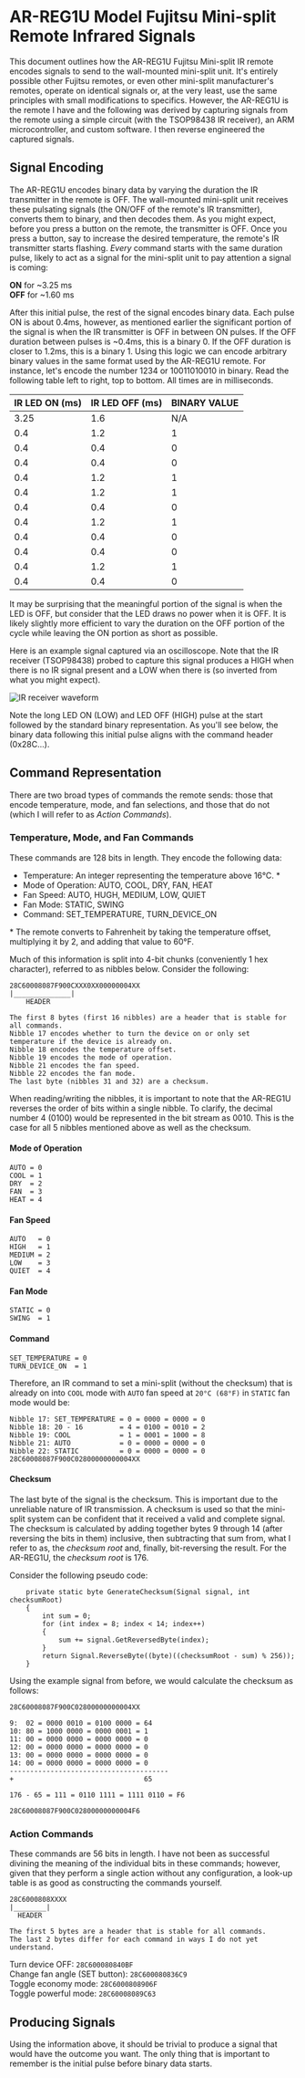 # AR-REG1U Model Fujitsu Mini-split Remote Infrared Signals

This document outlines how the AR-REG1U Fujitsu Mini-split IR remote encodes signals to send to the wall-mounted mini-split unit. It's entirely possible other Fujitsu remotes, or even other mini-split manufacturer's remotes, operate on identical signals or, at the very least, use the same principles with small modifications to specifics. However, the AR-REG1U is the remote I have and the following was derived by capturing signals from the remote using a simple circuit (with the TSOP98438 IR receiver), an ARM microcontroller, and custom software. I then reverse engineered the captured signals.

## Signal Encoding

The AR-REG1U encodes binary data by varying the duration the IR transmitter in the remote is OFF. The wall-mounted mini-split unit receives these pulsating signals (the ON/OFF of the remote's IR transmitter), converts them to binary, and then decodes them. As you might expect, before you press a button on the remote, the transmitter is OFF. Once you press a button, say to increase the desired temperature, the remote's IR transmitter starts flashing. _Every_ command starts with the same duration pulse, likely to act as a signal for the mini-split unit to pay attention a signal is coming:

**ON** for ~3.25 ms  
**OFF** for ~1.60 ms  

After this initial pulse, the rest of the signal encodes binary data. Each pulse ON is about 0.4ms, however, as mentioned earlier the significant portion of the signal is when the IR transmitter is OFF in between ON pulses. If the OFF duration between pulses is ~0.4ms, this is a binary 0. If the OFF duration is closer to 1.2ms, this is a binary 1. Using this logic we can encode arbitrary binary values in the same format used by the AR-REG1U remote. For instance, let's encode the number 1234 or 10011010010 in binary. Read the following table left to right, top to bottom. All times are in milliseconds.

| IR LED ON (ms) | IR LED OFF (ms) | BINARY VALUE |
|--|--|-- |
| 3.25 | 1.6 | N/A |
| 0.4 | 1.2 | 1 |
| 0.4 | 0.4 | 0 |
| 0.4 | 0.4 | 0 |
| 0.4 | 1.2 | 1 |
| 0.4 | 1.2 | 1 |
| 0.4 | 0.4 | 0 |
| 0.4 | 1.2 | 1 |
| 0.4 | 0.4 | 0 |
| 0.4 | 0.4 | 0 |
| 0.4 | 1.2 | 1 |
| 0.4 | 0.4 | 0 |

It may be surprising that the meaningful portion of the signal is when the LED is OFF, but consider that the LED draws no power when it is OFF. It is likely slightly more efficient to vary the duration on the OFF portion of the cycle while leaving the ON portion as short as possible.

Here is an example signal captured via an oscilloscope. Note that the IR receiver (TSOP98438) probed to capture this signal produces a HIGH when there is no IR signal present and a LOW when there is (so inverted from what you might expect).

![IR receiver waveform](waveform.png?raw=true)

Note the long LED ON (LOW) and LED OFF (HIGH) pulse at the start followed by the standard binary representation. As you'll see below, the binary data following this initial pulse aligns with the command header (0x28C...).

## Command Representation
There are two broad types of commands the remote sends: those that encode temperature, mode, and fan selections, and those that do not (which I will refer to as _Action Commands_).

### Temperature, Mode, and Fan Commands
These commands are 128 bits in length. They encode the following data:

 - Temperature: An integer representing the temperature above 16°C. *
 - Mode of Operation: AUTO, COOL, DRY, FAN, HEAT
 - Fan Speed: AUTO, HUGH, MEDIUM, LOW, QUIET
 - Fan Mode: STATIC, SWING
 - Command: SET_TEMPERATURE, TURN_DEVICE_ON

\* The remote converts to Fahrenheit by taking the temperature offset, multiplying it by 2, and adding that value to 60°F.

Much of this information is split into 4-bit chunks (conveniently 1 hex character), referred to as nibbles below. Consider the following:
```
28C60008087F900CXXX0XX00000004XX
|______________|
    HEADER
    
The first 8 bytes (first 16 nibbles) are a header that is stable for all commands.
Nibble 17 encodes whether to turn the device on or only set temperature if the device is already on.
Nibble 18 encodes the temperature offset.
Nibble 19 encodes the mode of operation.
Nibble 21 encodes the fan speed.
Nibble 22 encodes the fan mode.
The last byte (nibbles 31 and 32) are a checksum.
```
When reading/writing the nibbles, it is important to note that the AR-REG1U reverses the order of bits within a single nibble. To clarify, the decimal number 4 (0100) would be represented in the bit stream as 0010. This is the case for all 5 nibbles mentioned above as well as the checksum.

#### Mode of Operation
```
AUTO = 0
COOL = 1
DRY  = 2
FAN  = 3
HEAT = 4
```

#### Fan Speed
```
AUTO   = 0
HIGH   = 1
MEDIUM = 2
LOW    = 3
QUIET  = 4
```

#### Fan Mode
```
STATIC = 0
SWING  = 1
```

#### Command
```
SET_TEMPERATURE = 0
TURN_DEVICE_ON  = 1
```

Therefore, an IR command to set a mini-split (without the checksum) that is already on into `COOL` mode with `AUTO` fan speed at `20°C (68°F)` in `STATIC` fan mode would be:
```
Nibble 17: SET_TEMPERATURE = 0 = 0000 = 0000 = 0
Nibble 18: 20 - 16         = 4 = 0100 = 0010 = 2
Nibble 19: COOL            = 1 = 0001 = 1000 = 8
Nibble 21: AUTO            = 0 = 0000 = 0000 = 0
Nibble 22: STATIC          = 0 = 0000 = 0000 = 0
28C60008087F900C02800000000004XX
```

#### Checksum
The last byte of the signal is the checksum. This is important due to the unreliable nature of IR transmission. A checksum is used so that the mini-split system can be confident that it received a valid and complete signal. The checksum is calculated by adding together bytes 9 through 14 (after reversing the bits in them) inclusive, then subtracting that sum from, what I refer to as, the _checksum root_ and, finally, bit-reversing the result. For the AR-REG1U, the _checksum root_ is 176.

Consider the following pseudo code:
```
    private static byte GenerateChecksum(Signal signal, int checksumRoot)
    {
        int sum = 0;
        for (int index = 8; index < 14; index++)
        {
            sum += signal.GetReversedByte(index);
        }
        return Signal.ReverseByte((byte)((checksumRoot - sum) % 256));
    }
```

Using the example signal from before, we would calculate the checksum as follows:
```
28C60008087F900C02800000000004XX

9:  02 = 0000 0010 = 0100 0000 = 64
10: 80 = 1000 0000 = 0000 0001 = 1
11: 00 = 0000 0000 = 0000 0000 = 0
12: 00 = 0000 0000 = 0000 0000 = 0
13: 00 = 0000 0000 = 0000 0000 = 0
14: 00 = 0000 0000 = 0000 0000 = 0
---------------------------------------
+                                65

176 - 65 = 111 = 0110 1111 = 1111 0110 = F6

28C60008087F900C02800000000004F6
```

### Action Commands
These commands are 56 bits in length. I have not been as successful divining the meaning of the individual bits in these commands; however, given that they perform a single action without any configuration, a look-up table is as good as constructing the commands yourself.

```
28C6000808XXXX
|________|
  HEADER
  
The first 5 bytes are a header that is stable for all commands.
The last 2 bytes differ for each command in ways I do not yet understand.
```

Turn device OFF: `28C600080840BF`  
Change fan angle (SET button): `28C600080836C9`  
Toggle economy mode: `28C6000808906F`  
Toggle powerful mode: `28C60008089C63`

## Producing Signals

Using the information above, it should be trivial to produce a signal that would have the outcome you want. The only thing that is important to remember is the initial pulse before binary data starts.
